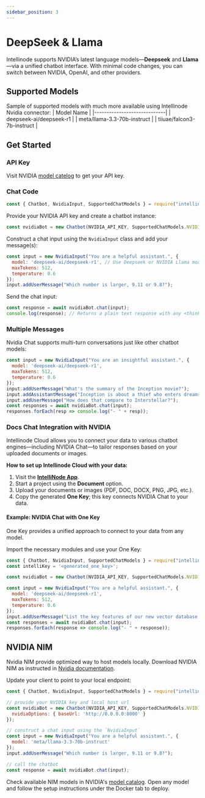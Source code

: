 ```yaml
---
sidebar_position: 3
---
```


# DeepSeek & Llama

Intellinode supports NVIDIA’s latest language models—**Deepseek** and **Llama**—via a unified chatbot interface. 
With minimal code changes, you can switch between NVIDIA, OpenAI, and other providers.

## Supported Models

Sample of supported models with much more available using Intellinode Nvidia connector:
| Model Name                  | 
|-----------------------------|
| deepseek-ai/deepseek-r1     |
| meta/llama-3.3-70b-instruct |
| tiiuae/falcon3-7b-instruct |


## Get Started

### API Key
Visit NVIDIA [model catelog](https://build.nvidia.com/models) to get your API key.


### Chat Code

```javascript
const { Chatbot, NvidiaInput, SupportedChatModels } = require("intellinode");
```

Provide your NVIDIA API key and create a chatbot instance:

```javascript
const nvidiaBot = new Chatbot(NVIDIA_API_KEY, SupportedChatModels.NVIDIA);
```

Construct a chat input using the `NvidiaInput` class and add your message(s):

```javascript
const input = new NvidiaInput("You are a helpful assistant.", {
  model: 'deepseek-ai/deepseek-r1', // Use Deepseek or NVIDIA Llama model
  maxTokens: 512,
  temperature: 0.6
});
input.addUserMessage("Which number is larger, 9.11 or 9.8?");
```

Send the chat input:

```javascript
const response = await nvidiaBot.chat(input);
console.log(response); // Returns a plain text response with any <think> tags removed
```

### Multiple Messages

Nvidia Chat supports multi-turn conversations just like other chatbot models:

```javascript
const input = new NvidiaInput("You are an insightful assistant.", {
  model: 'deepseek-ai/deepseek-r1',
  maxTokens: 512,
  temperature: 0.6
});
input.addUserMessage("What's the summary of the Inception movie?");
input.addAssistantMessage("Inception is about a thief who enters dreams to extract or plant ideas.");
input.addUserMessage("How does that compare to Interstellar?");
const responses = await nvidiaBot.chat(input);
responses.forEach(resp => console.log("- " + resp));
```

### Docs Chat Integration with NVIDIA

Intellinode Cloud allows you to connect your data to various chatbot engines—including NVIDIA Chat—to tailor responses based on your uploaded documents or images.

**How to set up Intellinode Cloud with your data:**
1. Visit the **[IntelliNode App](https://app.intellinode.ai/)**.
2. Start a project using the **Document** option.
3. Upload your documents or images (PDF, DOC, DOCX, PNG, JPG, etc.).
4. Copy the generated **One Key**; this key connects NVIDIA Chat to your data.

#### Example: NVIDIA Chat with One Key
One Key provides a unified approach to connect to your data from any model.

Import the necessary modules and use your One Key:

```javascript
const { Chatbot, NvidiaInput, SupportedChatModels } = require("intellinode");
const intelliKey = '<generated_one_key>';

const nvidiaBot = new Chatbot(NVIDIA_API_KEY, SupportedChatModels.NVIDIA, null, { oneKey: intelliKey });

const input = new NvidiaInput("You are a helpful assistant.", {
  model: 'deepseek-ai/deepseek-r1',
  maxTokens: 512,
  temperature: 0.6
});
input.addUserMessage("List the key features of our new vector database.");
const responses = await nvidiaBot.chat(input);
responses.forEach(response => console.log("- " + response));
```

## NVIDIA NIM
Nvidia NIM provide optimized way to host models locally.
Download NVIDIA NIM as instructed in [Nvidia documentation](https://docs.nvidia.com/nim/large-language-models/latest/getting-started.html#option-1-from-api-catalog).

Update your client to point to your local endpoint:
```javascript
const { Chatbot, NvidiaInput, SupportedChatModels } = require("intellinode");

// provide your NVIDIA key and local host url
const nvidiaBot = new Chatbot(NVIDIA_API_KEY, SupportedChatModels.NVIDIA, null, {
  nvidiaOptions: { baseUrl: 'http://0.0.0.0:8000' }
});

// construct a chat input using the `NvidiaInput`
const input = new NvidiaInput("You are a helpful assistant.", {
  model: 'meta/llama-3.3-70b-instruct'
});
input.addUserMessage("Which number is larger, 9.11 or 9.8?");

// call the chatbot
const response = await nvidiaBot.chat(input);
```

Check available NIM models in NVIDIA's [model catalog](https://build.nvidia.com/models?filters=nimType%3Anim_type_run_anywhere). Open any model and follow the setup instructions under the Docker tab to deploy.

